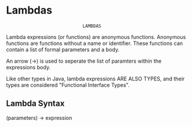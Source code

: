 # Lambdas 

                                 LAMBDAS
Lambda expressions (or functions)
are anonymous functions. Anonymous
functions are functions without a
name or identifier. These functions
can contain a list of formal parameters
and a body.

An arrow (->) is used to seperate the list of
paramters within the expressions body.

Like other types in Java, lambda expressions
ARE ALSO TYPES, and their types are considered
"Functional Interface Types".

## Lambda Syntax
(parameters) -> expression
